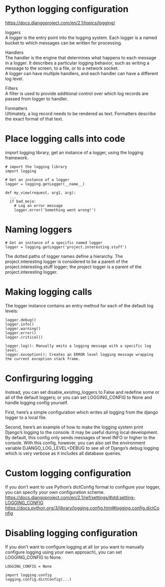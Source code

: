# Python logging configuration      
https://docs.djangoproject.com/en/2.1/topics/logging/    

loggers      
A logger is the entry point into the logging system. Each logger is a named bucket to which messages can be written for processing.     

Handlers   
The handler is the engine that determines what happens to each message in a logger. It describes a particular logging behavior, such as writing a message to the screen, to a file, or to a network socket.     
A logger can have multiple handlers, and each handler can have a different log level.     

Filters    
A filter is used to provide additional control over which log records are passed from logger to handler.     

Formatters   
Ultimately, a log record needs to be rendered as text. Formatters describe the exact format of that text.    

# Place logging calls into code    
import logging library, get an instance of a logger, using the logging framework.     

    # import the logging library
    import logging

    # Get an instance of a logger
    logger = logging.getLogger(__name__)

    def my_view(request, arg1, arg):
      ...
      if bad_mojo:
        # Log an error message
        logger.error('Something went wrong!')


# Naming loggers    

    # Get an instance of a specific named logger
    logger = logging.getLogger('project.interesting.stuff')
The dotted paths of logger names define a hierarchy. The project.interesting logger is considered to be a parent of the project.interesting.stuff logger; the project logger is a parent of the project.interesting logger.    

# Making logging calls    
The logger instance contains an entry method for each of the default log levels:

    logger.debug()
    logger.info()
    logger.warning()
    logger.error()
    logger.critical()
    
    logger.log(): Manually emits a logging message with a specific log level.
    logger.exception(): Creates an ERROR level logging message wrapping the current exception stack frame.

# Confirguring logging     
Instead, you can set disable_existing_loggers to False and redefine some or all of the default loggers; or you can set LOGGING_CONFIG to None and handle logging config yourself.      

First, here’s a simple configuration which writes all logging from the django logger to a local file.      

Second, here’s an example of how to make the logging system print Django’s logging to the console. It may be useful during local development.     
By default, this config only sends messages of level INFO or higher to the console. 
With this config, however, you can also set the environment variable DJANGO_LOG_LEVEL=DEBUG to see all of Django’s debug logging which is very verbose as it includes all database queries.     

# Custom logging configuration   
If you don’t want to use Python’s dictConfig format to configure your logger, you can specify your own configuration scheme.     
https://docs.djangoproject.com/en/2.1/ref/settings/#std:setting-LOGGING_CONFIG    
https://docs.python.org/3/library/logging.config.html#logging.config.dictConfig     

# Disabling logging configuration     
If you don’t want to configure logging at all (or you want to manually configure logging using your own approach), you can set LOGGING_CONFIG to None.      

    LOGGING_CONFIG = None

    import logging.config
    logging.config.dictConfig(...)










